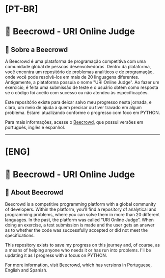 # [PT-BR]
# 🐝 Beecrowd - URI Online Judge

## 📕 Sobre a Beecrowd

A Beecrowd é uma plataforma de programação competitiva com uma comunidade global de pessoas desenvolvedoras. Dentro da plataforma, você encontra um repositório de problemas analíticos e de programação, onde você pode resolvê-los em mais de 20 linguagens diferentes. Antigamente, a plataforma possuía o nome "URI Online Judge". Ao fazer um exercício, é feita uma submissão de teste e o usuário obtém como resposta se o código foi aceito com sucesso ou não atendeu às especificações.

Este repositório existe para deixar salvo meu progresso nesta jornada, e claro, um meio de ajuda a quem precisar ou tiver travado em algum problema. Estarei atualizando conforme o progresso com foco em PYTHON.

Para mais informações, acesse o [Beecrowd](https://judge.beecrowd.com/), que possui versões em português, inglês e espanhol.

---

# [ENG]
# 🐝 Beecrowd - URI Online Judge

## 📕 About Beecrowd

Beecrowd is a competitive programming platform with a global community of developers. Within the platform, you'll find a repository of analytical and programming problems, where you can solve them in more than 20 different languages. In the past, the platform was called “URI Online Judge”. When doing an exercise, a test submission is made and the user gets an answer as to whether the code was successfully accepted or did not meet the specifications.

This repository exists to save my progress on this journey and, of course, as a means of helping anyone who needs it or has run into problems. I'll be updating it as I progress with a focus on PYTHON.

For more information, visit [Beecrowd](https://judge.beecrowd.com/), which has versions in Portuguese, English and Spanish.
